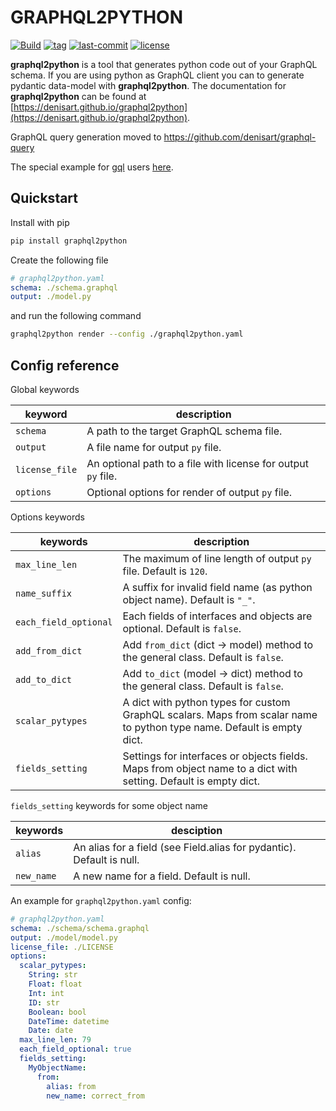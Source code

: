 # GRAPHQL2PYTHON

[![Build](https://img.shields.io/github/actions/workflow/status/denisart/graphql2python/check.yml)](https://github.com/denisart/graphql2python/actions)
[![tag](https://img.shields.io/github/v/tag/denisart/graphql2python)](https://github.com/denisart/graphql2python)
[![last-commit](https://img.shields.io/github/last-commit/denisart/graphql2python/master)](https://github.com/denisart/graphql2python)
[![license](https://img.shields.io/github/license/denisart/graphql2python)](https://github.com/denisart/graphql2python/blob/master/LICENSE)

**graphql2python** is a tool that generates python code out of your GraphQL schema.
If you are using python as GraphQL client you can to generate
pydantic data-model with **graphql2python**. The documentation for **graphql2python**
can be found at [https://denisart.github.io/graphql2python](https://denisart.github.io/graphql2python).

GraphQL query generation moved to https://github.com/denisart/graphql-query

The special example for [gql](https://gql.readthedocs.io/en/latest/index.html) users [here](https://denisart.github.io/graphql2python/gql.html).

## Quickstart

Install with pip

```bash
pip install graphql2python
```

Create the following file

```yaml
# graphql2python.yaml
schema: ./schema.graphql
output: ./model.py
```

and run the following command

```bash
graphql2python render --config ./graphql2python.yaml
```

## Config reference

Global keywords

| keyword        | description                                                   |
|----------------|---------------------------------------------------------------|
| `schema`       | A path to the target GraphQL schema file.                     |
| `output`       | A file name for output `py` file.                             |
| `license_file` | An optional path to a file with license for output `py` file. |
| `options`      | Optional options for render of output `py` file.              |

Options keywords

| keywords              | description                                                                                                            |
|-----------------------|------------------------------------------------------------------------------------------------------------------------|
| `max_line_len`        | The maximum of line length of output `py` file. Default is `120`.                                                      |
| `name_suffix`         | A suffix for invalid field name (as python object name). Default is `"_"`.                                             |
| `each_field_optional` | Each fields of interfaces and objects are optional. Default is `false`.                                                |
| `add_from_dict`       | Add `from_dict` (dict -> model) method to the general class. Default is `false`.                                       |
| `add_to_dict`         | Add `to_dict` (model -> dict) method to the general class. Default is `false`.                                         |
| `scalar_pytypes`      | A dict with python types for custom GraphQL scalars. Maps from scalar name to python type name. Default is empty dict. |
| `fields_setting`      | Settings for interfaces or objects fields. Maps from object name to a dict with setting. Default is empty dict.        |

`fields_setting` keywords for some object name

| keywords   | desciption                                                            |
|------------|-----------------------------------------------------------------------|
| `alias`    | An alias for a field (see Field.alias for pydantic). Default is null. |
| `new_name` | A new name for a field. Default is null.                              |

An example for `graphql2python.yaml` config:

```yaml
# graphql2python.yaml
schema: ./schema/schema.graphql
output: ./model/model.py
license_file: ./LICENSE
options:
  scalar_pytypes:
    String: str
    Float: float
    Int: int
    ID: str
    Boolean: bool
    DateTime: datetime
    Date: date
  max_line_len: 79
  each_field_optional: true
  fields_setting:
    MyObjectName:
      from:
        alias: from
        new_name: correct_from
```